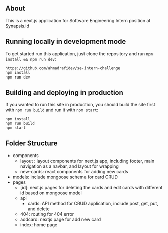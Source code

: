 ## About

This is a next.js application for Software Engineering Intern position at Synapsis.id

## Running locally in development mode

To get started run this application, just clone the repository and run `npm install && npm run dev`:

    https://github.com/ahmadrafidev/se-intern-challenge
    npm install
    npm run dev

## Building and deploying in production

If you wanted to run this site in production, you should build the site first with `npm run build` and run it with `npm start`:

    npm install
    npm run build
    npm start

## Folder Structure

- components
  - layout : layout components for next.js app, including footer, main navigation as a navbar, and layout for wrapping
  - new-cards: react components for adding new cards
- models: include mongoose schema for card CRUD
- pages
  - [id]: next.js pages for deleting the cards and edit cards with different id based on mongoose model
  - api
    - cards: API method for CRUD application, include post, get, put, and delete
  - 404: routing for 404 error
  - addcard: nextjs page for add new card
  - index: home page
